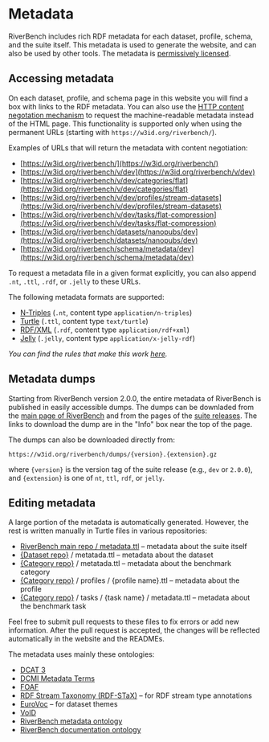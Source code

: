 # Metadata

RiverBench includes rich RDF metadata for each dataset, profile, schema, and the suite itself. This metadata is used to generate the website, and can also be used by other tools. The metadata is [permissively licensed](licensing.md).

## Accessing metadata

On each dataset, profile, and schema page in this website you will find a box with links to the RDF metadata. You can also use the [HTTP content negotation mechanism](https://developer.mozilla.org/en-US/docs/Web/HTTP/Content_negotiation) to request the machine-readable metadata instead of the HTML page. This functionality is supported only when using the permanent URLs (starting with `https://w3id.org/riverbench/`).

Examples of URLs that will return the metadata with content negotiation:

* [https://w3id.org/riverbench/](https://w3id.org/riverbench/)
* [https://w3id.org/riverbench/v/dev](https://w3id.org/riverbench/v/dev)
* [https://w3id.org/riverbench/v/dev/categories/flat](https://w3id.org/riverbench/v/dev/categories/flat)
* [https://w3id.org/riverbench/v/dev/profiles/stream-datasets](https://w3id.org/riverbench/v/dev/profiles/stream-datasets)
* [https://w3id.org/riverbench/v/dev/tasks/flat-compression](https://w3id.org/riverbench/v/dev/tasks/flat-compression)
* [https://w3id.org/riverbench/datasets/nanopubs/dev](https://w3id.org/riverbench/datasets/nanopubs/dev)
* [https://w3id.org/riverbench/schema/metadata/dev](https://w3id.org/riverbench/schema/metadata/dev)

To request a metadata file in a given format explicitly, you can also append `.nt`, `.ttl`, `.rdf`, or `.jelly` to these URLs.

The following metadata formats are supported:

- [N-Triples](https://www.w3.org/TR/n-triples/) (`.nt`, content type `application/n-triples`)
- [Turtle](https://www.w3.org/TR/turtle/) (`.ttl`, content type `text/turtle`)
- [RDF/XML](https://www.w3.org/TR/rdf-syntax-grammar/) (`.rdf`, content type `application/rdf+xml`)
- [Jelly](https://github.com/Jelly-RDF) (`.jelly`, content type `application/x-jelly-rdf`)

*You can find the rules that make this work [here](https://github.com/perma-id/w3id.org/tree/master/riverbench).*

## Metadata dumps

Starting from RiverBench version 2.0.0, the entire metadata of RiverBench is published in easily accessible dumps. The dumps can be downladed from the [main page of RiverBench](https://w3id.org/riverbench/) and from the pages of the [suite releases](https://w3id.org/riverbench/v). The links to download the dump are in the "Info" box near the top of the page.

The dumps can also be downloaded directly from:

```https://w3id.org/riverbench/dumps/{version}.{extension}.gz```

where `{version}` is the version tag of the suite release (e.g., `dev` or `2.0.0`), and `{extension}` is one of `nt`, `ttl`, `rdf`, or `jelly`.

## Editing metadata

A large portion of the metadata is automatically generated. However, the rest is written manually in Turtle files in various repositories:

- [RiverBench main repo / metadata.ttl](https://github.com/RiverBench/RiverBench/blob/main/metadata.ttl) – metadata about the suite itself
- [{Dataset repo}](https://github.com/orgs/RiverBench/repositories?type=all&q=dataset-+template%3Afalse+-lang%3AScala+archived%3Afalse+) / metatada.ttl – metadata about the dataset
- [{Category repo}](https://github.com/orgs/RiverBench/repositories?type=all&q=category-+template%3Afalse+-lang%3AScala+archived%3Afalse+) / metatada.ttl – metadata about the benchmark category
- [{Category repo}](https://github.com/orgs/RiverBench/repositories?type=all&q=category-+template%3Afalse+-lang%3AScala+archived%3Afalse+) / profiles / {profile name}.ttl – metadata about the profile
- [{Category repo}](https://github.com/orgs/RiverBench/repositories?type=all&q=category-+template%3Afalse+-lang%3AScala+archived%3Afalse+) / tasks / {task name} / metadata.ttl – metadata about the benchmark task

Feel free to submit pull requests to these files to fix errors or add new information. After the pull request is accepted, the changes will be reflected automatically in the website and the READMEs.

The metadata uses mainly these ontologies:

- [DCAT 3](https://www.w3.org/TR/vocab-dcat-3/)
- [DCMI Metadata Terms](https://www.dublincore.org/specifications/dublin-core/dcmi-terms/)
- [FOAF](http://xmlns.com/foaf/0.1/)
- [RDF Stream Taxonomy (RDF-STaX)](https://w3id.org/stax/dev/ontology) – for RDF stream type annotations
- [EuroVoc](https://op.europa.eu/en/web/eu-vocabularies/dataset/-/resource?uri=http://publications.europa.eu/resource/dataset/eurovoc) – for dataset themes
- [VoID](https://www.w3.org/TR/void/)
- [RiverBench metadata ontology](../schema/metadata.md)
- [RiverBench documentation ontology](../schema/documentation.md)
